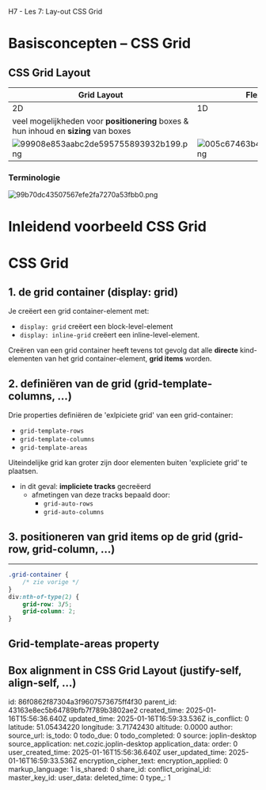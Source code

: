 H7 - Les 7: Lay-out CSS Grid

# Basisconcepten – CSS Grid
## CSS Grid Layout
| Grid Layout | Flexible Box Layout |
|-|-|
| 2D | 1D |
| veel mogelijkheden voor **positionering** boxes & hun inhoud en **sizing** van boxes ||
|![99908e853aabc2de595755893932b199.png](:/35d58dc0f82445d585eef55b537f7d15)|![005c67463b49dbff362534dd3aed1157.png](:/5cf960a74f3b4298b577c87db905a632)|
### Terminologie
![99b70dc43507567efe2fa7270a53fbb0.png](:/8bf52b5de8834d20b6029d59e8092d95)
# Inleidend voorbeeld CSS Grid
# CSS Grid
## 1. de grid container (display: grid)
Je creëert een grid container-element met:
- `display: grid` creëert een block-level-element
- `display: inline-grid` creëert een inline-level-element.

Creëren van een grid container heeft tevens tot gevolg dat alle **directe** kind-elementen van het grid container-element, **grid items** worden.
## 2. definiëren van de grid (grid-template-columns, …)
Drie properties definiëren de 'exlpiciete grid' van een grid-container:
- `grid-template-rows`
- `grid-template-columns`
- `grid-template-areas`

Uiteindelijke grid kan groter zijn door elementen buiten 'expliciete grid' te plaatsen.
- in dit geval: **impliciete tracks** gecreëerd
	- afmetingen van deze tracks bepaald door:
		- `grid-auto-rows`
		- `grid-auto-columns`
## 3. positioneren van grid items op de grid (grid-row, grid-column, …)
***
```css
.grid-container {
	/* zie vorige */
}
div:nth-of-type(2) {
	grid-row: 3/5;
	grid-column: 2;
}
```
## Grid-template-areas property
## Box alignment in CSS Grid Layout (justify-self, align-self, …)

id: 86f0862f87304a3f9607573675ff4f30
parent_id: 43163e8ec5b64789bfb7f789b3802ae2
created_time: 2025-01-16T15:56:36.640Z
updated_time: 2025-01-16T16:59:33.536Z
is_conflict: 0
latitude: 51.05434220
longitude: 3.71742430
altitude: 0.0000
author: 
source_url: 
is_todo: 0
todo_due: 0
todo_completed: 0
source: joplin-desktop
source_application: net.cozic.joplin-desktop
application_data: 
order: 0
user_created_time: 2025-01-16T15:56:36.640Z
user_updated_time: 2025-01-16T16:59:33.536Z
encryption_cipher_text: 
encryption_applied: 0
markup_language: 1
is_shared: 0
share_id: 
conflict_original_id: 
master_key_id: 
user_data: 
deleted_time: 0
type_: 1